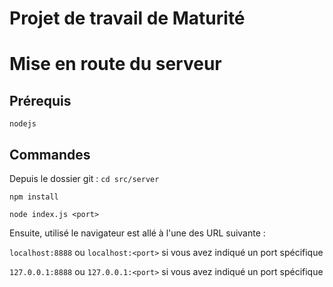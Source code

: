 # Projet de travail de Maturité

# Mise en route du serveur

## Prérequis

`nodejs`


## Commandes

Depuis le dossier git :
`cd src/server`

`npm install`

`node index.js <port>`

Ensuite, utilisé le navigateur est allé à l'une des URL suivante :

`localhost:8888` ou `localhost:<port>` si vous avez indiqué un port spécifique

`127.0.0.1:8888` ou `127.0.0.1:<port>` si vous avez indiqué un port spécifique
